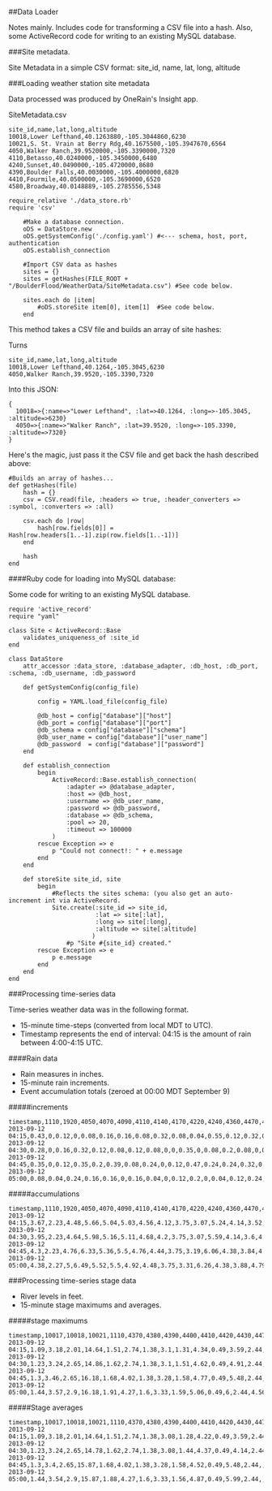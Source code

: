 
##Data Loader

Notes mainly. Includes code for transforming a CSV file into a hash. Also, some ActiveRecord code for writing to an existing MySQL database.


###Site metadata.

Site Metadata in a simple CSV format: site_id, name, lat, long, altitude

###Loading weather station site metadata

Data processed was produced by OneRain's Insight app.

SiteMetadata.csv

```
site_id,name,lat,long,altitude
10018,Lower Lefthand,40.1263880,-105.3044860,6230
10021,S. St. Vrain at Berry Rdg,40.1675500,-105.3947670,6564
4050,Walker Ranch,39.9520000,-105.3390000,7320
4110,Betasso,40.0240000,-105.3450000,6480
4240,Sunset,40.0490000,-105.4720000,8680
4390,Boulder Falls,40.0030000,-105.4000000,6820
4410,Fourmile,40.0500000,-105.3690000,6520
4580,Broadway,40.0148889,-105.2785556,5348
```


```
require_relative './data_store.rb'
require 'csv'

    #Make a database connection.
    oDS = DataStore.new
    oDS.getSystemConfig('./config.yaml') #<--- schema, host, port, authentication
    oDS.establish_connection

    #Import CSV data as hashes
    sites = {}
    sites = getHashes(FILE_ROOT + "/BoulderFlood/WeatherData/SiteMetadata.csv") #See code below.
   
    sites.each do |item|
        #oDS.storeSite item[0], item[1]  #See code below.
    end
```

This method takes a CSV file and builds an array of site hashes:

Turns
```
site_id,name,lat,long,altitude
10018,Lower Lefthand,40.1264,-105.3045,6230
4050,Walker Ranch,39.9520,-105.3390,7320
```

Into this JSON:
```
{
  10018=>{:name=>"Lower Lefthand", :lat=>40.1264, :long=>-105.3045, :altitude=>6230}
  4050=>{:name=>"Walker Ranch", :lat=39.9520, :long=>-105.3390, :altitude=>7320}
}
```

Here's the magic, just pass it the CSV file and get back the hash described above:

```
#Builds an array of hashes...
def getHashes(file)
    hash = {}
    csv = CSV.read(file, :headers => true, :header_converters => :symbol, :converters => :all)

    csv.each do |row|
        hash[row.fields[0]] = Hash[row.headers[1..-1].zip(row.fields[1..-1])]
    end

    hash
end
```

####Ruby code for loading into MySQL database:

Some code for writing to an existing MySQL database.

```
require 'active_record'
require "yaml"

class Site < ActiveRecord::Base
    validates_uniqueness_of :site_id
end

class DataStore
    attr_accessor :data_store, :database_adapter, :db_host, :db_port, :schema, :db_username, :db_password

    def getSystemConfig(config_file)

        config = YAML.load_file(config_file)

        @db_host = config["database"]["host"]
        @db_port = config["database"]["port"]
        @db_schema = config["database"]["schema"]
        @db_user_name = config["database"]["user_name"]
        @db_password  = config["database"]["password"]
    end

    def establish_connection
        begin
            ActiveRecord::Base.establish_connection(
                :adapter => @database_adapter,
                :host => @db_host,
                :username => @db_user_name,
                :password => @db_password,
                :database => @db_schema,
                :pool => 20,
                :timeout => 100000
            )
        rescue Exception => e
            p "Could not connect!: " + e.message
        end
    end

    def storeSite site_id, site
        begin
            #Reflects the sites schema: (you also get an auto-increment int via ActiveRecord.
            Site.create(:site_id => site_id,
                        :lat => site[:lat],
                        :long => site[:long],
                        :altitude => site[:altitude]
                       )
                #p "Site #{site_id} created."
        rescue Exception => e
            p e.message
        end
    end
end
```

###Processing time-series data

Time-series weather data was in the following format. 
* 15-minute time-steps (converted from local MDT to UTC).
* Timestamp represents the end of interval: 04:15 is the amount of rain between 4:00-4:15 UTC.

####Rain data

* Rain measures in inches.
* 15-minute rain increments.
* Event accumulation totals (zeroed at 00:00 MDT September 9) 

#####increments
```
timestamp,1110,1920,4050,4070,4090,4110,4140,4170,4220,4240,4360,4470,4490,4550,4730,4830,4870,6601
2013-09-12 04:15,0.43,0,0.12,0,0.08,0.16,0.16,0.08,0.32,0.08,0.04,0.55,0.12,0.32,0.12,0,0.24,0.1
2013-09-12 04:30,0.28,0,0.16,0.32,0.12,0.08,0.12,0.08,0,0,0.35,0,0.08,0.2,0.08,0,0.04,0.06
2013-09-12 04:45,0.35,0,0.12,0.35,0.2,0.39,0.08,0.24,0,0.12,0.47,0.24,0.24,0.32,0.08,0.04,0.04,0.04
2013-09-12 05:00,0.08,0.04,0.24,0.16,0.16,0,0.16,0.04,0,0.12,0.2,0,0.04,0.12,0.24,0.12,0.04,0.1
```

#####accumulations
```
timestamp,1110,1920,4050,4070,4090,4110,4140,4170,4220,4240,4360,4470,4490,4550,4730,4830,4870,6601
2013-09-12 04:15,3.67,2.23,4.48,5.66,5.04,5.03,4.56,4.12,3.75,3.07,5.24,4.14,3.52,4.15,3.56,6.15,6.37,3.97
2013-09-12 04:30,3.95,2.23,4.64,5.98,5.16,5.11,4.68,4.2,3.75,3.07,5.59,4.14,3.6,4.35,3.64,6.15,6.41,4.03
2013-09-12 04:45,4.3,2.23,4.76,6.33,5.36,5.5,4.76,4.44,3.75,3.19,6.06,4.38,3.84,4.67,3.72,6.19,6.45,4.07
2013-09-12 05:00,4.38,2.27,5,6.49,5.52,5.5,4.92,4.48,3.75,3.31,6.26,4.38,3.88,4.79,3.96,6.31,6.49,4.17
```

###Processing time-series stage data

* River levels in feet.
* 15-minute stage maximums and averages.

#####stage maximums
```
timestamp,10017,10018,10021,1110,4370,4380,4390,4400,4410,4420,4430,4470,4560,4580,4590,4760,4830,4870
2013-09-12 04:15,1.09,3.18,2.01,14.64,1.51,2.74,1.38,3.1,1.31,4.34,0.49,3.59,2.44,3.93,4.66,122.62,2.01,1.06
2013-09-12 04:30,1.23,3.24,2.65,14.86,1.62,2.74,1.38,3.1,1.51,4.62,0.49,4.91,2.44,4.46,4.74,122.62,2.17,1.75
2013-09-12 04:45,1.3,3.46,2.65,16.18,1.68,4.02,1.38,3.28,1.58,4.77,0.49,5.48,2.44,4.48,4.82,122.62,2.41,1.97
2013-09-12 05:00,1.44,3.57,2.9,16.18,1.91,4.27,1.6,3.33,1.59,5.06,0.49,6,2.44,4.56,4.82,122.62,2.72,2.18
```
#####Stage averages
```
timestamp,10017,10018,10021,1110,4370,4380,4390,4400,4410,4420,4430,4470,4560,4580,4580,4590,4760,4830,4870
2013-09-12 04:15,1.09,3.18,2.01,14.64,1.51,2.74,1.38,3.08,1.28,4.22,0.49,3.59,2.44,,3.93,4.66,122.62,1.96,1.06
2013-09-12 04:30,1.23,3.24,2.65,14.78,1.62,2.74,1.38,3.08,1.44,4.37,0.49,4.14,2.44,,4.43,4.74,122.62,2.17,1.75
2013-09-12 04:45,1.3,3.4,2.65,15.87,1.68,4.02,1.38,3.28,1.58,4.52,0.49,5.48,2.44,,4.48,4.82,122.62,2.34,1.97
2013-09-12 05:00,1.44,3.54,2.9,15.87,1.88,4.27,1.6,3.33,1.56,4.87,0.49,5.99,2.44,,4.56,4.82,122.62,2.62,2.09


